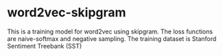 # word2vec-skipgram
This is a training model for word2vec using skipgram. The loss functions are naive-softmax and negative sampling. The training dataset is Stanford Sentiment Treebank (SST) 
